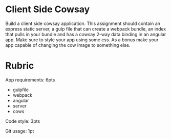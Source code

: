 # Client Side Cowsay
Build a client side cowsay application. This assignment should contain an
express static server, a gulp file that can create a webpack bundle, an 
index that pulls in your bundle and has a cowsay 2-way data binding in
an angular app. Make sure to style your app using some css. As a bonus make
your app capable of changing the cow image to something else.

# Rubric
App requirements: 6pts
 - gulpfile
 - webpack
 - angular
 - server
 - cows

Code style: 3pts

Git usage: 1pt
